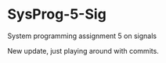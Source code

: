# SysProg-5-Sig
System programming assignment 5 on signals

New update, just playing around with commits.

